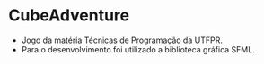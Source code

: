 # CubeAdventure
* Jogo da matéria Técnicas de Programação da UTFPR.
* Para o desenvolvimento foi utilizado a biblioteca gráfica SFML.
